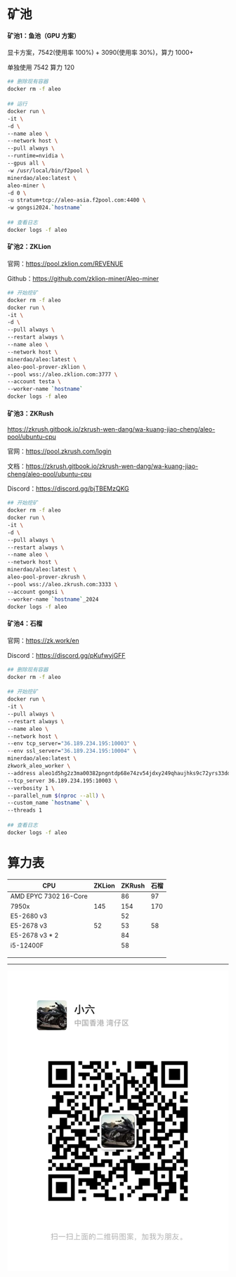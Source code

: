 

# 矿池

#### 矿池1：鱼池（GPU 方案）
显卡方案，7542(使用率 100%) + 3090(使用率 30%)，算力 1000+

单独使用 7542 算力 120
```sh
## 删除现有容器
docker rm -f aleo

## 运行
docker run \
-it \
-d \
--name aleo \
--network host \
--pull always \
--runtime=nvidia \
--gpus all \
-w /usr/local/bin/f2pool \
minerdao/aleo:latest \
aleo-miner \
-d 0 \
-u stratum+tcp://aleo-asia.f2pool.com:4400 \
-w gongsi2024.`hostname`

## 查看日志
docker logs -f aleo
```

#### 矿池2：ZKLion

官网：https://pool.zklion.com/REVENUE

Github：https://github.com/zklion-miner/Aleo-miner

```sh
## 开始挖矿
docker rm -f aleo
docker run \
-it \
-d \
--pull always \
--restart always \
--name aleo \
--network host \
minerdao/aleo:latest \
aleo-pool-prover-zklion \
--pool wss://aleo.zklion.com:3777 \
--account testa \
--worker-name `hostname`
docker logs -f aleo
```



#### 矿池3：ZKRush

https://zkrush.gitbook.io/zkrush-wen-dang/wa-kuang-jiao-cheng/aleo-pool/ubuntu-cpu

官网：https://pool.zkrush.com/login

文档：https://zkrush.gitbook.io/zkrush-wen-dang/wa-kuang-jiao-cheng/aleo-pool/ubuntu-cpu

Discord：https://discord.gg/bjTBEMzQKG



```sh
## 开始挖矿
docker rm -f aleo
docker run \
-it \
-d \
--pull always \
--restart always \
--name aleo \
--network host \
minerdao/aleo:latest \
aleo-pool-prover-zkrush \
--pool wss://aleo.zkrush.com:3333 \
--account gongsi \
--worker-name `hostname`_2024
docker logs -f aleo
```



#### 矿池4：石榴

官网：https://zk.work/en

Discord：https://discord.gg/pKufwyjGFF

```sh
## 删除现有容器
docker rm -f aleo

## 开始挖矿
docker run \
-it \
--pull always \
--restart always \
--name aleo \
--network host \
--env tcp_server="36.189.234.195:10003" \
--env ssl_server="36.189.234.195:10004" \
minerdao/aleo:latest \
zkwork_aleo_worker \
--address aleo1d5hg2z3ma00382pngntdp68e74zv54jdxy249qhaujhks9c72yrs33ddah \
--tcp_server 36.189.234.195:10003 \
--verbosity 1 \
--parallel_num $(nproc --all) \
--custom_name `hostname` \
--threads 1

## 查看日志
docker logs -f aleo
```



# 算力表

| CPU                   | ZKLion | ZKRush | 石榴 |
| --------------------- | ------ | ------ | ---- |
| AMD EPYC 7302 16-Core |        | 86     | 97   |
| 7950x                 | 145    | 154    | 170  |
| E5-2680 v3            |        | 52     |      |
| E5-2678 v3            | 52     | 53     | 58   |
| E5-2678 v3 * 2        |        | 84     |      |
| i5-12400F             |        | 58     |      |
|                       |        |        |      |
|                       |        |        |      |
|                       |        |        |      |




---

![](./assets/wx.jpeg)
